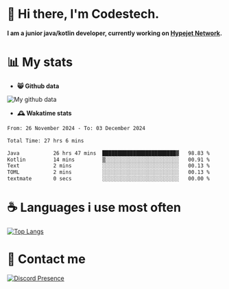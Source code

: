 # 👋 Hi there, I'm Codestech.
**I am a junior java/kotlin developer, currently working on [Hypejet Network](https://github.com/Hypejet).**

# 📊 My stats
- **😸 Github data**

![My github data](https://github-readme-stats.vercel.app/api?username=Codestech1&count_private=true&include_all_commits=true&theme=codeSTACKr)

- **🕰️ Wakatime stats**
<!--START_SECTION:waka-->

```txt
From: 26 November 2024 - To: 03 December 2024

Total Time: 27 hrs 6 mins

Java           26 hrs 47 mins  ████████████████████████▓   98.83 %
Kotlin         14 mins         ▒░░░░░░░░░░░░░░░░░░░░░░░░   00.91 %
Text           2 mins          ░░░░░░░░░░░░░░░░░░░░░░░░░   00.13 %
TOML           2 mins          ░░░░░░░░░░░░░░░░░░░░░░░░░   00.13 %
textmate       0 secs          ░░░░░░░░░░░░░░░░░░░░░░░░░   00.00 %
```

<!--END_SECTION:waka-->

# ☕ Languages i use most often
[![Top Langs](https://github-readme-stats.vercel.app/api/top-langs/?username=Codestech1&layout=compact&langs_count=8&exclude_repo=window5000.github.io&theme=codeSTACKr)](https://github.com/anuraghazra/github-readme-stats)

# 💬 Contact me
[![Discord Presence](https://lanyard.cnrad.dev/api/650718742157852740)](https://discord.com/users/650718742157852740)
</br>
